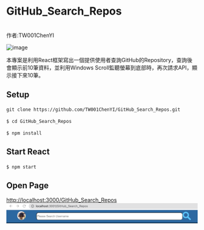 # GitHub_Search_Repos
<br>
作者:TW001ChenYI<br>

![image](asset/View.gif)

本專案是利用React框架寫出一個提供使用者查詢GitHub的Repository，查詢後會顯示前10筆資料，並利用Windows Scroll監聽螢幕到底部時，再次請求API，顯示接下來10筆。

## Setup    
    git clone https://github.com/TW001ChenYI/GitHub_Search_Repos.git

`$ cd GitHub_Search_Repos`

`$ npm install`

## Start React
`$ npm start `

## Open Page
[http://localhost:3000/GitHub_Search_Repos](http://localhost:3000/GitHub_Search_Repos)
![image](asset/Search.png)
